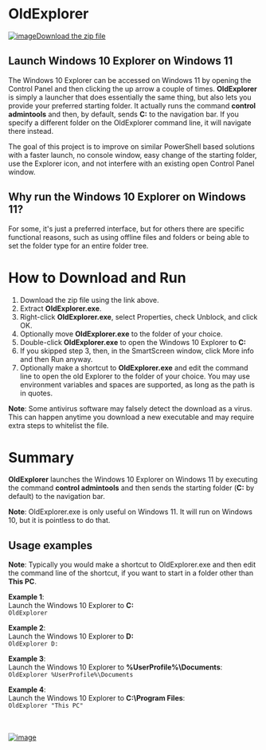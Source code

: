 # OldExplorer

[![image](https://user-images.githubusercontent.com/79026235/152910441-59ba653c-5607-4f59-90c0-bc2851bf2688.png)Download the zip file](https://github.com/LesFerch/OldExplorer/releases/download/1.0.2/OldExplorer.zip)

## Launch Windows 10 Explorer on Windows 11

The Windows 10 Explorer can be accessed on Windows 11 by opening the Control Panel and then clicking the up arrow a couple of times. **OldExplorer** is simply a launcher that does essentially the same thing, but also lets you provide your preferred starting folder. It actually runs the command **control admintools** and then, by default, sends **C:** to the navigation bar. If you specify a different folder on the OldExplorer command line, it will navigate there instead.

The goal of this project is to improve on similar PowerShell based solutions with a faster launch, no console window, easy change of the starting folder, use the Explorer icon, and not interfere with an existing open Control Panel window.

## Why run the Windows 10 Explorer on Windows 11?

For some, it's just a preferred interface, but for others there are specific functional reasons, such as using offline files and folders or being able to set the folder type for an entire folder tree.

# How to Download and Run

1. Download the zip file using the link above.
2. Extract **OldExplorer.exe**.
3. Right-click **OldExplorer.exe**, select Properties, check Unblock, and click OK.
4. Optionally move **OldExplorer.exe** to the folder of your choice.
5. Double-click **OldExplorer.exe** to open the Windows 10 Explorer to **C:**
6. If you skipped step 3, then, in the SmartScreen window, click More info and then Run anyway.
7. Optionally make a shortcut to **OldExplorer.exe** and edit the command line to open the old Explorer to the folder of your choice. You may use environment variables and spaces are supported, as long as the path is in quotes.

**Note**: Some antivirus software may falsely detect the download as a virus. This can happen anytime you download a new executable and may require extra steps to whitelist the file.

# Summary

**OldExplorer** launches the Windows 10 Explorer on Windows 11 by executing the command **control admintools** and then sends the  starting folder (**C:** by default) to the navigation bar.

**Note**: OldExplorer.exe is only useful on Windows 11. It will run on Windows 10, but it is pointless to do that.

## Usage examples

**Note**: Typically you would make a shortcut to OldExplorer.exe and then edit the command line of the shortcut, if you want to start in a folder other than **This PC**.

**Example 1**:\
Launch the Windows 10 Explorer to **C:**\
`OldExplorer`

**Example 2**:\
Launch the Windows 10 Explorer to **D:**\
`OldExplorer D:`

**Example 3**:\
Launch the Windows 10 Explorer to **%UserProfile%\Documents**:\
`OldExplorer %UserProfile%\Documents`

**Example 4**:\
Launch the Windows 10 Explorer to **C:\Program Files**:\
`OldExplorer "This PC"`

\
\
[![image](https://user-images.githubusercontent.com/79026235/153264696-8ec747dd-37ec-4fc1-89a1-3d6ea3259a95.png)](https://github.com/LesFerch/OldExplorer)

